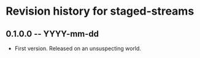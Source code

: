 # Revision history for staged-streams

## 0.1.0.0 -- YYYY-mm-dd

* First version. Released on an unsuspecting world.
